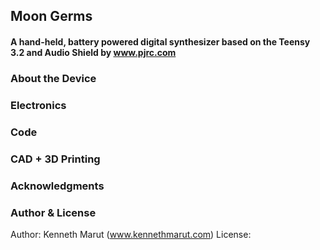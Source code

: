 ## Moon Germs
#### A hand-held, battery powered digital synthesizer based on the Teensy 3.2 and Audio Shield by www.pjrc.com

### About the Device

###  Electronics

### Code

### CAD + 3D Printing

### Acknowledgments

### Author & License
Author: Kenneth Marut (www.kennethmarut.com)
License:
